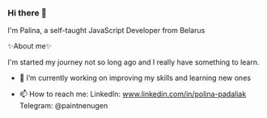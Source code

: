 ### Hi there 👋


 I'm Palina, a self-taught JavaScript Developer from Belarus

✨About me✨

I'm started my journey not so long ago and I really have something to learn. 


- 🔭 I’m currently working on improving my skills and learning new ones


- 📫 How to reach me: LinkedIn: www.linkedin.com/in/polina-padaliak
                       Telegram: @paintnenugen

